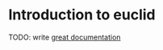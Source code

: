# Introduction to euclid

TODO: write [great documentation](http://jacobian.org/writing/what-to-write/)
